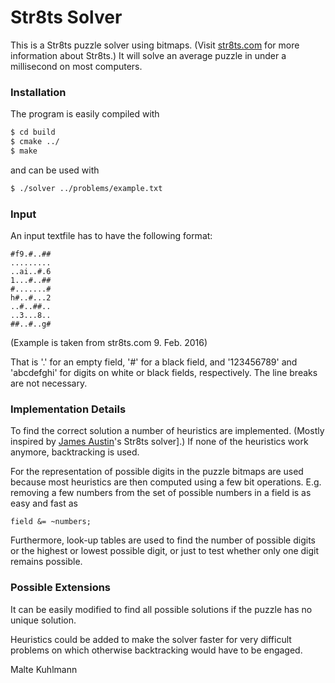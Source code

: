 
# Str8ts Solver

This is a Str8ts puzzle solver using bitmaps.
(Visit [str8ts.com] for more information about Str8ts.)
It will solve an average puzzle in under a millisecond on most computers.

### Installation

The program is easily compiled with
```sh
$ cd build
$ cmake ../
$ make
```
and can be used with
```sh
$ ./solver ../problems/example.txt
```

### Input

An input textfile has to have the following format:

```
#f9.#..##
.........
..ai..#.6
1...#..##
#.......#
h#..#...2
..#..##..
..3...8..
##..#..g#
```

(Example is taken from str8ts.com 9. Feb. 2016)

That is '.' for an empty field, '#' for a black field, and
'123456789' and 'abcdefghi' for digits on white or black fields, respectively.
The line breaks are not necessary.


### Implementation Details

To find the correct solution a number of heuristics are implemented.
(Mostly inspired by [James Austin]'s Str8ts solver].)
If none of the heuristics work anymore, backtracking is used.

For the representation of possible digits in the puzzle bitmaps are used because most heuristics are then computed using a few bit operations.
E.g. removing a few numbers from the set of possible numbers in a field is as easy and fast as
```
field &= ~numbers;
```
Furthermore, look-up tables are used to find the number of possible digits or the highest or lowest possible digit, or just to test whether only one digit remains possible.


### Possible Extensions

It can be easily modified to find all possible solutions if the puzzle has no unique solution.

Heuristics could be added to make the solver faster for very difficult problems on which otherwise backtracking would have to be engaged.

Malte Kuhlmann


[str8ts.com]:http://www.str8ts.com
[James Austin]:https://github.com/jamesaustin/str8ts